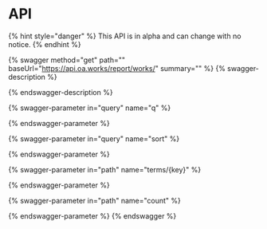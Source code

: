 # API

{% hint style="danger" %}
This API is in alpha and can change with no notice.
{% endhint %}

{% swagger method="get" path="" baseUrl="https://api.oa.works/report/works/" summary="" %}
{% swagger-description %}

{% endswagger-description %}

{% swagger-parameter in="query" name="q" %}

{% endswagger-parameter %}

{% swagger-parameter in="query" name="sort" %}

{% endswagger-parameter %}

{% swagger-parameter in="path" name="terms/{key}" %}

{% endswagger-parameter %}

{% swagger-parameter in="path" name="count" %}

{% endswagger-parameter %}
{% endswagger %}
